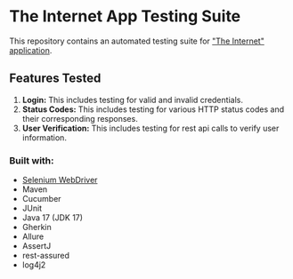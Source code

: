 # The Internet App Testing Suite

This repository contains an automated testing suite for ["The Internet" application](http://the-internet.herokuapp.com/).

## Features Tested

1. **Login:** This includes testing for valid and invalid credentials.
2. **Status Codes:** This includes testing for various HTTP status codes and their corresponding responses.
3. **User Verification:** This includes testing for rest api calls to verify user information.


### Built with:

- [Selenium WebDriver](https://www.selenium.dev/documentation/en/webdriver/)
- Maven
- Cucumber
- JUnit
- Java 17 (JDK 17)
- Gherkin
- Allure
- AssertJ
- rest-assured
- log4j2

